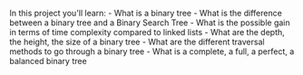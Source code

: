 In this project you'll learn:
	- What is a binary tree
	- What is the difference between a binary tree and a Binary Search Tree
	- What is the possible gain in terms of time complexity compared to linked lists
	- What are the depth, the height, the size of a binary tree
	- What are the different traversal methods to go through a binary tree
	- What is a complete, a full, a perfect, a balanced binary tree
